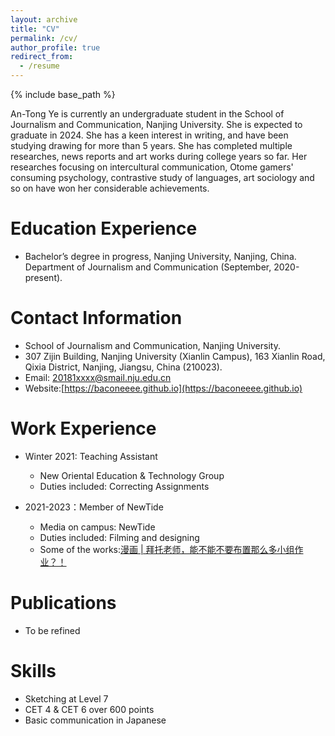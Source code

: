 ```yaml
---
layout: archive
title: "CV"
permalink: /cv/
author_profile: true
redirect_from:
  - /resume
---
```


{% include base_path %}


An-Tong Ye is currently an undergraduate student in the School of Journalism and Communication, Nanjing University. She is expected to graduate in 2024. She has a keen interest in writing, and have been studying drawing for more than 5 years. She has completed multiple researches, news reports and art works during college years so far. Her researches focusing on intercultural communication, Otome gamers' consuming psychology, contrastive study of languages, art sociology and so on have won her considerable achievements.


Education Experience
======
- Bachelor’s degree in progress, Nanjing University, Nanjing, China. Department of Journalism and Communication (September, 2020-present).


Contact Information
======
- School of Journalism and Communication, Nanjing University.
- 307 Zijin Building, Nanjing University (Xianlin Campus), 163 Xianlin Road, Qixia District, Nanjing, Jiangsu, China (210023).
- Email: 20181xxxx@smail.nju.edu.cn
- Website:[https://baconeeee.github.io](https://baconeeee.github.io)


Work Experience
======
- Winter 2021: Teaching Assistant
  - New Oriental Education & Technology Group
  - Duties included: Correcting Assignments

- 2021-2023：Member of NewTide
  - Media on campus: NewTide
  - Duties included: Filming and designing
  - Some of the works:[漫画 | 拜托老师，能不能不要布置那么多小组作业？！](https://mp.weixin.qq.com/s?__biz=MjM5ODQ4NTM2Ng==&mid=2651183688&idx=1&sn=0344461ed894d3567a451eda45c36bfd&chksm=bd3b76518a4cff47840c5ecd22dd5e6627a176de6e17daee5dbfba1d7ff9fb6d4e062c162a8f&mpshare=1&scene=1&srcid=0306a9Yf830wYlTuyglGVUza&sharer_sharetime=1678064182053&sharer_shareid=dfd5791e36fa2da064257027f8ce4c74#rd)


Publications
======
- To be refined


Skills
======
- Sketching at Level 7
- CET 4 & CET 6 over 600 points
- Basic communication in Japanese
